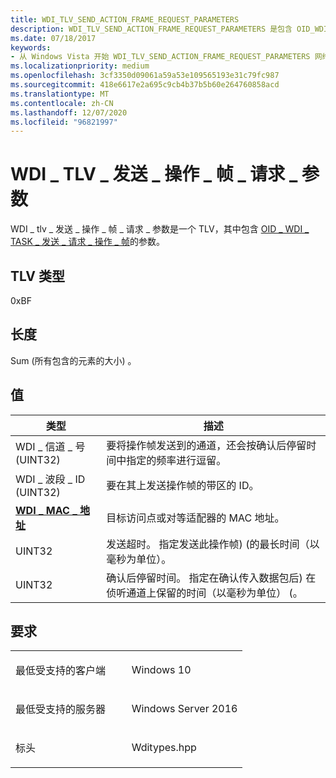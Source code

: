 ```yaml
---
title: WDI_TLV_SEND_ACTION_FRAME_REQUEST_PARAMETERS
description: WDI_TLV_SEND_ACTION_FRAME_REQUEST_PARAMETERS 是包含 OID_WDI_TASK_SEND_REQUEST_ACTION_FRAME 的参数的 TLV。
ms.date: 07/18/2017
keywords:
- 从 Windows Vista 开始 WDI_TLV_SEND_ACTION_FRAME_REQUEST_PARAMETERS 网络驱动程序
ms.localizationpriority: medium
ms.openlocfilehash: 3cf3350d09061a59a53e109565193e31c79fc987
ms.sourcegitcommit: 418e6617e2a695c9cb4b37b5b60e264760858acd
ms.translationtype: MT
ms.contentlocale: zh-CN
ms.lasthandoff: 12/07/2020
ms.locfileid: "96821997"
---
```

# <a name="wdi_tlv_send_action_frame_request_parameters"></a>WDI \_ TLV \_ 发送 \_ 操作 \_ 帧 \_ 请求 \_ 参数


WDI \_ tlv \_ 发送 \_ 操作 \_ 帧 \_ 请求 \_ 参数是一个 TLV，其中包含 [OID \_ WDI \_ TASK \_ 发送 \_ 请求 \_ 操作 \_ 帧](./oid-wdi-task-send-request-action-frame.md)的参数。

## <a name="tlv-type"></a>TLV 类型


0xBF

## <a name="length"></a>长度


Sum (所有包含的元素的大小) 。

## <a name="values"></a>值


| 类型                                              | 描述                                                                                                                                     |
|---------------------------------------------------|-------------------------------------------------------------------------------------------------------------------------------------------------|
| WDI \_ 信道 \_ 号 (UINT32)                      | 要将操作帧发送到的通道，还会按确认后停留时间中指定的频率进行逗留。                                    |
| WDI \_ 波段 \_ ID (UINT32)                             | 要在其上发送操作帧的带区的 ID。                                                                                           |
| [**WDI \_ MAC \_ 地址**](/windows-hardware/drivers/ddi/dot11wdi/ns-dot11wdi-_wdi_mac_address) | 目标访问点或对等适配器的 MAC 地址。                                                                                     |
| UINT32                                            | 发送超时。 指定发送此操作帧)  (的最长时间（以毫秒为单位）。                                                       |
| UINT32                                            | 确认后停留时间。 指定在确认传入数据包后) 在侦听通道上保留的时间（以毫秒为单位） (。 |

 

<a name="requirements"></a>要求
------------

<table>
<colgroup>
<col width="50%" />
<col width="50%" />
</colgroup>
<tbody>
<tr class="odd">
<td><p>最低受支持的客户端</p></td>
<td><p>Windows 10</p></td>
</tr>
<tr class="even">
<td><p>最低受支持的服务器</p></td>
<td><p>Windows Server 2016</p></td>
</tr>
<tr class="odd">
<td><p>标头</p></td>
<td>Wditypes.hpp</td>
</tr>
</tbody>
</table>

 

